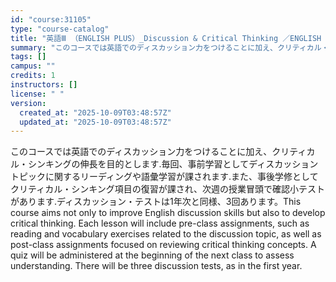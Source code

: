 ```yaml
---
id: "course:31105"
type: "course-catalog"
title: "英語Ⅲ （ENGLISH PLUS）_Discussion & Critical Thinking ／ENGLISH III (ENGLISH PLUS)"
summary: "このコースでは英語でのディスカッション力をつけることに加え、クリティカル・シンキングの伸長を目的とします.毎回、事前学習としてディスカッショントピックに関するリーディングや語彙学習が課されます.また、事後学修としてクリティカル・シンキング項…"
tags: []
campus: ""
credits: 1
instructors: []
license: " "
version:
  created_at: "2025-10-09T03:48:57Z"
  updated_at: "2025-10-09T03:48:57Z"
---
```


このコースでは英語でのディスカッション力をつけることに加え、クリティカル・シンキングの伸長を目的とします.毎回、事前学習としてディスカッショントピックに関するリーディングや語彙学習が課されます.また、事後学修としてクリティカル・シンキング項目の復習が課され、次週の授業冒頭で確認小テストがあります.ディスカッション・テストは1年次と同様、3回あります。This course aims not only to improve English discussion skills but also to develop critical thinking. Each lesson will include pre-class assignments, such as reading and vocabulary exercises related to the discussion topic, as well as post-class assignments focused on reviewing critical thinking concepts. A quiz will be administered at the beginning of the next class to assess understanding. There will be three discussion tests, as in the first year.
